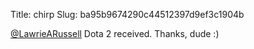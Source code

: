 Title: chirp
Slug: ba95b9674290c44512397d9ef3c1904b

<a href="http://twitter.com/LawrieARussell">@LawrieARussell</a> Dota 2 received. Thanks, dude :)
